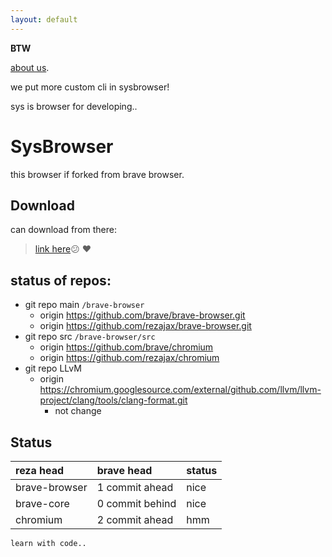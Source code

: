 ```yaml
---
layout: default
---
```

 
**BTW**

[about us](./about.html).

we put more custom cli in sysbrowser!

sys is browser for developing..

# SysBrowser

this browser if forked from brave browser.

## Download

can download from there:

> [link here](https://github.com/rezajax/brave-browser):confused: :heart:

## status of repos:

- git repo main `/brave-browser`
  - origin https://github.com/brave/brave-browser.git
  - origin https://github.com/rezajax/brave-browser.git
- git repo src `/brave-browser/src`
  - origin  https://github.com/brave/chromium
  - origin https://github.com/rezajax/chromium
- git repo LLvM
  - origin  https://chromium.googlesource.com/external/github.com/llvm/llvm-project/clang/tools/clang-format.git 
    - not change


## Status

| reza head        | brave head          | status |
|:-------------|:------------------|:------|
| brave-browser           | 1 commit ahead | nice  |
| brave-core | 0 commit behind   | nice  |
| chromium           | 2 commit ahead      | hmm   |


```
learn with code..
```

